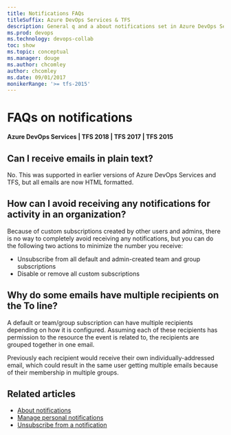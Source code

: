 ```yaml
---
title: Notifications FAQs
titleSuffix: Azure DevOps Services & TFS
description: General q and a about notifications set in Azure DevOps Services or Team Foundation Server 
ms.prod: devops
ms.technology: devops-collab
toc: show
ms.topic: conceptual
ms.manager: douge
ms.author: chcomley
author: chcomley
ms.date: 09/01/2017
monikerRange: '>= tfs-2015'
---
```


# FAQs on notifications

**Azure DevOps Services | TFS 2018 | TFS 2017 | TFS 2015**

## Can I receive emails in plain text?
No. This was supported in earlier versions of Azure DevOps Services and TFS, but all emails are now HTML formatted.

## How can I avoid receiving any notifications for activity in an organization?

Because of custom subscriptions created by other users and admins, there is no way to completely avoid receiving any notifications, but you can do the following two actions to minimize the number you receive:

- Unsubscribe from all default and admin-created team and group subscriptions
- Disable or remove all custom subscriptions

## Why do some emails have multiple recipients on the To line? 

A default or team/group subscription can have multiple recipients depending on how it is configured. Assuming each of these recipients has permission to the resource the event is related to, the recipients are grouped together in one email.

Previously each recipient would receive their own individually-addressed email, which could result in the same user getting multiple emails because of their membership in multiple groups.

## Related articles

- [About notifications](about-notifications.md)
- [Manage personal notifications](howto-manage-team-notifications.md)
- [Unsubscribe from a notification](unsubscribe-default-notification.md)
